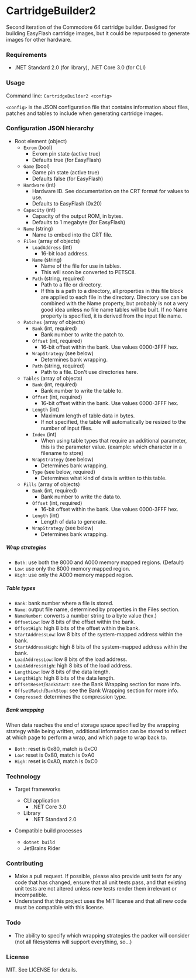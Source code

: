 # CartridgeBuilder2

Second iteration of the Commodore 64 cartridge builder. Designed for building EasyFlash
cartridge images, but it could be repurposed to generate images for other hardware.

### Requirements

- .NET Standard 2.0 (for library), .NET Core 3.0 (for CLI)

### Usage

Command line: `CartridgeBuilder2 <config>`

`<config>` is the JSON configuration file that contains information about files, patches and 
tables to include when generating cartridge images.

### Configuration JSON hierarchy

- Root element (object)
  - `Exrom` (bool)
    - Exrom pin state (active true)
    - Defaults true (for EasyFlash)
  - `Game` (bool)
    - Game pin state (active true)
    - Defaults false (for EasyFlash)
  - `Hardware` (int)
    - Hardware ID. See documentation on the CRT format for values to use.
    - Defaults to EasyFlash (0x20)
  - `Capacity` (int)
    - Capacity of the output ROM, in bytes.
    - Defaults to 1 megabyte (for EasyFlash)
  - `Name` (string)
    - Name to embed into the CRT file.
  - `Files` (array of objects)
    - `LoadAddress` (int)
      - 16-bit load address. 
    - `Name` (string)
      - Name of the file for use in tables.
      - This will soon be converted to PETSCII.
    - `Path` (string, required)
      - Path to a file or directory.
      - If this is a path to a directory, all properties in this file block are applied to each
        file in the directory. Directory use can be combined with the Name property, but probably 
        is not a very good idea unless no file name tables will be built. If no Name property is
        specified, it is derived from the input file name.
  - `Patches` (array of objects)
    - `Bank` (int, required)
      - Bank number to write the patch to.
    - `Offset` (int, required)
      - 16-bit offset within the bank. Use values 0000-3FFF hex.
    - `WrapStrategy` (see below)
      - Determines bank wrapping.
    - `Path` (string, required)
      - Path to a file. Don't use directories here.
  - `Tables` (array of objects)
    - `Bank` (int, required)
      - Bank number to write the table to.
    - `Offset` (int, required)
      - 16-bit offset within the bank. Use values 0000-3FFF hex.
    - `Length` (int)
      - Maximum length of table data in bytes.
      - If not specified, the table will automatically be resized to the number of input files.
    - `Index` (int)
      - When using table types that require an additional parameter, this is the parameter value.
        (example: which character in a filename to store)
    - `WrapStrategy` (see below)
      - Determines bank wrapping.
    - `Type` (see below, required)
      - Determines what kind of data is written to this table.
  - `Fills` (array of objects)
    - `Bank` (int, required)
      - Bank number to write the data to.
    - `Offset` (int, required)
      - 16-bit offset within the bank. Use values 0000-3FFF hex.
    - `Length` (int)
      - Length of data to generate.
    - `WrapStrategy` (see below)
      - Determines bank wrapping.

##### Wrap strategies

- `Both`: use both the 8000 and A000 memory mapped regions. (Default)
- `Low`: use only the 8000 memory mapped region.
- `High`: use only the A000 memory mapped region.

##### Table types

- `Bank`: bank number where a file is stored.
- `Name`: output file name, determined by properties in the Files section.
- `NameNumber`: converts a number string to a byte value (hex.)
- `OffsetLow`: low 8 bits of the offset within the bank.
- `OffsetHigh`: high 8 bits of the offset within the bank.
- `StartAddressLow`: low 8 bits of the system-mapped address within the bank.
- `StartAddressHigh`: high 8 bits of the system-mapped address within the bank.
- `LoadAddressLow`: low 8 bits of the load address.
- `LoadAddressHigh`: high 8 bits of the load address.
- `LengthLow`: low 8 bits of the data length.
- `LengthHigh`: high 8 bits of the data length.
- `OffsetReset`/`BankStart`: see the Bank Wrapping section for more info.
- `OffsetMatch`/`BankStop`: see the Bank Wrapping section for more info.
- `Compressed`: determines the compression type.

##### Bank wrapping

When data reaches the end of storage space specified by the wrapping strategy while being written,
additional information can be stored to reflect at which page to perform a wrap, and which page
to wrap back to.

- `Both`: reset is 0x80, match is 0xC0
- `Low`: reset is 0x80, match is 0xA0
- `High`: reset is 0xA0, match is 0xC0

### Technology

- Target frameworks
  - CLI application
    - .NET Core 3.0
  - Library
    - .NET Standard 2.0

- Compatible build processes
  - `dotnet build`
  - JetBrains Rider
  
### Contributing

- Make a pull request. If possible, please also provide unit tests for any code that has changed,
  ensure that all unit tests pass, and that existing unit tests are not altered unless new tests
  render them irrelevant or incompatible.
- Understand that this project uses the MIT license and that all new code must be compatible with
  this license.

### Todo

- The ability to specify which wrapping strategies the packer will consider (not all filesystems
  will support everything, so...)

### License

MIT. See LICENSE for details.